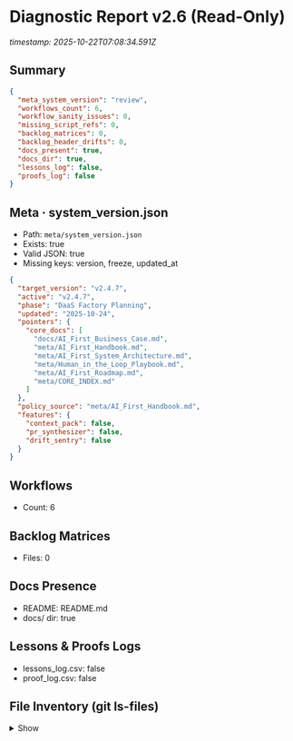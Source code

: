 # Diagnostic Report v2.6 (Read-Only)
_timestamp: 2025-10-22T07:08:34.591Z_

## Summary
```json
{
  "meta_system_version": "review",
  "workflows_count": 6,
  "workflow_sanity_issues": 0,
  "missing_script_refs": 0,
  "backlog_matrices": 0,
  "backlog_header_drifts": 0,
  "docs_present": true,
  "docs_dir": true,
  "lessons_log": false,
  "proofs_log": false
}
```

## Meta · system_version.json
- Path: `meta/system_version.json`
- Exists: true
- Valid JSON: true
- Missing keys: version, freeze, updated_at
```json
{
  "target_version": "v2.4.7",
  "active": "v2.4.7",
  "phase": "DaaS Factory Planning",
  "updated": "2025-10-24",
  "pointers": {
    "core_docs": [
      "docs/AI_First_Business_Case.md",
      "meta/AI_First_Handbook.md",
      "meta/AI_First_System_Architecture.md",
      "meta/Human_in_the_Loop_Playbook.md",
      "meta/AI_First_Roadmap.md",
      "meta/CORE_INDEX.md"
    ]
  },
  "policy_source": "meta/AI_First_Handbook.md",
  "features": {
    "context_pack": false,
    "pr_synthesizer": false,
    "drift_sentry": false
  }
}
```

## Workflows
- Count: 6

## Backlog Matrices
- Files: 0

## Docs Presence
- README: README.md
- docs/ dir: true

## Lessons & Proofs Logs
- lessons_log.csv: false
- proof_log.csv: false

## File Inventory (git ls-files)
<details><summary>Show</summary>

- .github/pull_request_template.md
- .github/workflows/diag_p_core.yml
- .github/workflows/handbook-enforce.yml
- .github/workflows/handbook-validate.yml
- .github/workflows/lessons-validate.yml
- .github/workflows/sanity.yml
- .github/workflows/sanity_v2.4.7.yml
- README.md
- archive/v1.9/CHANGELOG_v1.9.md
- archive/v1.9/README.md
- archive/v1.9/artefacts/dashboards/backlog_dashboard_v1.1.md
- archive/v1.9/artefacts/data/sbi/sbi_energy.csv
- archive/v1.9/artefacts/data/ticket_time_rollup.json
- archive/v1.9/artefacts/data/time_sessions.json
- archive/v1.9/artefacts/logs/.keep
- archive/v1.9/artefacts/logs/architecture_delta_v1_1_to_v1_8.md
- archive/v1.9/artefacts/logs/backlog_matrix_v1.0.md
- archive/v1.9/artefacts/logs/backlog_matrix_v1.0.md.bak
- archive/v1.9/artefacts/logs/backlog_matrix_v1.1.md
- archive/v1.9/artefacts/logs/backlog_matrix_v1.1.md.bak
- archive/v1.9/artefacts/logs/backlog_matrix_v1.8.md
- archive/v1.9/artefacts/logs/cost_time.csv
- archive/v1.9/artefacts/logs/deep_diagnose_findings.json
- archive/v1.9/artefacts/logs/deep_diagnose_report.md
- archive/v1.9/artefacts/logs/deep_diagnose_v1_1.json
- archive/v1.9/artefacts/logs/deep_diagnose_v1_1.md
- archive/v1.9/artefacts/logs/diagnose_core_v1.json
- archive/v1.9/artefacts/logs/diagnose_core_v1.md
- archive/v1.9/artefacts/logs/diagnose_core_v3.json
- archive/v1.9/artefacts/logs/diagnose_core_v3.md
- archive/v1.9/artefacts/logs/diagnose_repo_integrity_v2.json
- archive/v1.9/artefacts/logs/diagnose_repo_integrity_v2.md
- archive/v1.9/artefacts/logs/diagnostics/backlog_schema_diff_2025-10-17.md
- archive/v1.9/artefacts/logs/documentation_diagnostic_v1.8.md
- archive/v1.9/artefacts/logs/energy_validation_report_v1.9.md
- archive/v1.9/artefacts/logs/governance_overview_v1.8_v1.9.md
- archive/v1.9/artefacts/logs/governance_review_v1.9.1.md
- archive/v1.9/artefacts/logs/lessons_AT-015_v1.md
- archive/v1.9/artefacts/logs/lessons_AT-020_v1.md
- archive/v1.9/artefacts/logs/lessons_META_v1.8.md
- archive/v1.9/artefacts/logs/loop_governance_report.json
- archive/v1.9/artefacts/logs/loop_governance_report.md
- archive/v1.9/artefacts/logs/loop_summary.csv
- archive/v1.9/artefacts/logs/meta/BACKLOG_POLICY.md
- archive/v1.9/artefacts/logs/meta/backlog_dashboard_snapshot_v1.1.json
- archive/v1.9/artefacts/logs/meta/diagnose_backlog_v1.0.json
- archive/v1.9/artefacts/logs/meta/diagnose_backlog_v1.0.md
- archive/v1.9/artefacts/logs/meta/diagnose_meta_v1.8.json
- archive/v1.9/artefacts/logs/meta/diagnose_meta_v1.8.md
- archive/v1.9/artefacts/logs/meta/diagnose_meta_v1.8_prompt.md
- archive/v1.9/artefacts/logs/policy_audit.csv
- archive/v1.9/artefacts/logs/policy_challenge_v1.9.md
- archive/v1.9/artefacts/logs/policy_sync_report.json
- archive/v1.9/artefacts/logs/policy_sync_report.md
- archive/v1.9/artefacts/logs/prioritization_rules_v1.0.md
- archive/v1.9/artefacts/logs/proof_coverage_report_v1.9.md
- archive/v1.9/artefacts/logs/proof_log.csv
- archive/v1.9/artefacts/logs/proofs/proof_log.csv
- archive/v1.9/artefacts/logs/readiness_AT-020_v1.md
- archive/v1.9/artefacts/logs/rebrief_AT-015_v1.md
- archive/v1.9/artefacts/logs/rebrief_AT-020_v1.md
- archive/v1.9/artefacts/logs/rebrief_TRUST_PROBE_v1.8.md
- archive/v1.9/artefacts/logs/rebrief_v1.9.md
- archive/v1.9/artefacts/logs/refinement_AT-020_v1.md
- archive/v1.9/artefacts/logs/repo_diagnose_v1.1.json
- archive/v1.9/artefacts/logs/repo_diagnose_v1.1.md
- archive/v1.9/artefacts/logs/revenue_report.csv
- archive/v1.9/artefacts/logs/roadmap_v1.0.md
- archive/v1.9/artefacts/logs/sbi_log.csv
- archive/v1.9/artefacts/logs/snapshots/v1.1_filtered_2025-10-16T19-41-22.json
- archive/v1.9/artefacts/logs/sync_stamp.json
- archive/v1.9/artefacts/logs/system_harmony_report_v1.8.md
- archive/v1.9/artefacts/logs/system_health_report.md
- archive/v1.9/artefacts/logs/ticket_quality_report.md
- archive/v1.9/artefacts/logs/ticket_registry_v1.1.md
- archive/v1.9/artefacts/logs/ticket_sync_check_v1.1.json
- archive/v1.9/artefacts/logs/ticket_sync_check_v1.1.md
- archive/v1.9/artefacts/logs/ticket_time_rollup_2025-10-17.md
- archive/v1.9/artefacts/logs/time_sessions_2025-10-17.md
- archive/v1.9/artefacts/logs/transition_AT-015_v1.md
- archive/v1.9/artefacts/logs/transition_AT-020_v1.md
- archive/v1.9/artefacts/logs/transition_v1.9_to_v1.9.1.md
- archive/v1.9/artefacts/logs/trust_probe_report_v1.9.1.md
- archive/v1.9/artefacts/logs/trust_probe_report_v1.9.md
- archive/v1.9/artefacts/logs/trust_probe_v1.8.json
- archive/v1.9/artefacts/logs/trust_probe_v1.8.md
- archive/v1.9/artefacts/rebriefs/Pfad_A_Rebrief_v2.0.md
- archive/v1.9/artefacts/roadmaps/Pfad_A_Operational_Deepening_v2.0.md
- archive/v1.9/artefacts/rollouts/GOV-009_PfadA_Rollout_v2.0.md
- archive/v1.9/artefacts/staging/backlog_matrix_v1.8.proposed.md
- archive/v1.9/artefacts/sync/System_Harmony_Ledger.md
- archive/v1.9/artefacts/sync/System_Harmony_Ledger_v1.9.1.md
- archive/v1.9/artefacts/sync/System_Harmony_Ledger_v1.9.md
- archive/v1.9/docs/BUSINESS_CASE_Horizon_v1.8.md
- archive/v1.9/manifest/archive_manifest_v1.9.json
- archive/v1.9/manifest/core_docs_index_v1.9.md
- archive/v1.9/manifest/linked_meta_fix_report.json
- archive/v1.9/meta/AI_First_Handbook_v1.9.1.md
- archive/v1.9/meta/AI_First_System_Architecture_v1.9.md
- archive/v1.9/meta/Horizon_Map_v1.8.md
- archive/v1.9/meta/Human_in_the_Loop_Playbook_v1.0.md
- archive/v1.9/tickets/AT-000.md
- archive/v1.9/tickets/AT-001.md
- archive/v1.9/tickets/AT-002.md
- archive/v1.9/tickets/AT-003.md
- archive/v1.9/tickets/AT-004.md
- archive/v1.9/tickets/AT-005.md
- archive/v1.9/tickets/AT-006.md
- archive/v1.9/tickets/AT-007.md
- archive/v1.9/tickets/AT-008.md
- archive/v1.9/tickets/AT-009.md
- archive/v1.9/tickets/AT-DOC-001.md
- archive/v1.9/tickets/AT-DOC-002.md
- archive/v1.9/tickets/AT-DOC-003.md
- archive/v1.9/tickets/AT-DOC-004.md
- archive/v1.9/tickets/AT-DOC-005.md
- archive/v1.9/tickets/AT-DOC-006.md
- archive/v1.9/tickets/AT-DOC-007.md
- archive/v1.9/tickets/AT-DOC-010.md
- archive/v1.9/tickets/GOV-004.md
- archive/v1.9/tickets/GOV-005.md
- archive/v1.9/tickets/GOV-006.md
- archive/v1.9/tickets/OPS-LEDGER-AUTO-001.md
- archive/v2.0_bootstrap/AI_First_System_Bootstrap_v2.0.md
- artefacts/lessons/lesson_snippets/L-001_reflexive-activation-bootstrap.md
- artefacts/lessons/lesson_snippets/L-002_inline-versioning-guardrails.md
- artefacts/lessons/lesson_snippets/L-003_ci-guardrails-quality.md
- artefacts/lessons/lesson_snippets/L-004_weekly-reflection-stability.md
- artefacts/lessons/lesson_snippets/L-005_adaptive-governance-stabilization.md
- artefacts/lessons/lesson_snippets/L-006_daas-factory-orientation.md
- artefacts/lessons/lesson_template_v2.2.md
- artefacts/logs/lesson_log.csv
- artefacts/logs/lessons/phase1_handbook_activation.md
- artefacts/logs/lessons/phase2_5b_checkbox_free.md
- artefacts/logs/lessons/phase2_5c_alignment.md
- artefacts/logs/lessons/phase2_6_unified_enforcement.md
- artefacts/logs/lessons/phase2_handbook_enforcement.md
- artefacts/logs/transition_2025-10-19_v1.9_to_v2.0.md
- artefacts/logs/transition_P-006_done_v2.0.md
- artefacts/logs/transition_P-008_5_playbook_update.md
- artefacts/logs/transition_P-008_intent_confirm_v2.1.md
- artefacts/logs/transition_v2.4.8.md
- artefacts/logs/transition_v2.5.0.md
- artefacts/logs/transition_v2.5b_checkbox_free.md
- artefacts/logs/transition_v2.5c_alignment.md
- artefacts/logs/transition_v2.6.0.md
- artefacts/prompts/OP-001_Weekly_Reflection_v2.1.md
- artefacts/prompts/OP-002_Monthly_Synthesis_v2.1.md
- artefacts/prompts/P-009_Lesson_Collector_Prompt_v2.1.md
- artefacts/prompts/P-010_Governance_KPI_Collector_v2.2.md
- artefacts/prompts/RS-001_Review_Synthesis_v2.2.md
- artefacts/reports/governance_kpis.json
- artefacts/reports/governance_kpis.md
- artefacts/syntheses/S-001_reflexive-governance.md
- artefacts/syntheses/S-002_adaptive-governance-meta-synthesis.md
- config/context_pack.yaml
- docs/AI_First_Business_Case.md
- docs/README_Prompts.md
- docs/_fixtures/ok.md
- docs/archive/weekly_v2.3/INDEX.md
- docs/archive/weekly_v2.3/reflection_summary_v2.3.md
- docs/archive/weekly_v2.3/weekly_business_loop_v2.3.md
- docs/data/DaaS_UseCase_Decision_Matrix_v2.3.csv
- docs/data/context_adoption_history.csv
- docs/data/context_adoption_history.json
- docs/data/forecast_mape_history.csv
- docs/data/forecast_mape_history.json
- docs/diagrams/DaaS_L3_Context_Map_v2.3.mmd
- docs/frameworks/DaaS_UseCase_Decision_Matrix_v2.3.md
- docs/frameworks/DaaS_UseCase_Decision_Matrix_v2.4.md
- docs/lessons/INDEX.md
- docs/lessons/L-011_synthesis_v2.3.md
- docs/lessons/L-012_collaboration_optimization_v2.3.md
- docs/lessons/L-013_loop_stabilization_v2.4.md
- docs/lessons/L-014_session_lessons_v2.4.md
- docs/lessons/L-015_meta_governance_alignment_v2.4.md
- docs/lessons/README.md
- docs/logs/sanity_v2.4.7.md
- docs/logs/transition_META_v2.2.5_to_v2.3.1.md
- docs/logs/transition_archive_v2.3_to_v2.4.md
- docs/logs/transition_index_badge_v2.4.5.md
- docs/logs/transition_lessons_bump_v2.4.6.md
- docs/logs/transition_lessons_bump_v2.4.7.md
- docs/logs/transition_lessons_status_strict_v2.4.6.md
- docs/logs/transition_lessons_validator_authoritative_v2.4.6.md
- docs/logs/transition_lessons_validator_authoritative_v2_4_6.md
- docs/logs/transition_lessons_validator_sync_v2.4.6.md
- docs/logs/transition_lessons_validator_target_v2.4.7.md
- docs/logs/transition_meta_canonical_upgrade_v2.4.6.md
- docs/logs/transition_meta_cleanup_v2.4.md
- docs/logs/transition_meta_core_v2.4.6_and_drift_guard.md
- docs/logs/transition_meta_inventory_v2.4_audit.md
- docs/logs/transition_meta_v2.4.7.md
- docs/logs/transition_refinement_v2.4.4.md
- docs/logs/transition_validator_scope_and_active_v2.4.6.md
- docs/logs/transition_validator_scope_v2.4.6.md
- docs/logs/transition_version_sync_v2.4.7.md
- docs/logs/transition_version_target_v2.4.7.md
- docs/notes/P-011_decision_reflection_v2.3.md
- docs/ops/automation_runbook_v2.4.md
- docs/ops/cycle_start_checklist_v2.4.md
- docs/ops/freeze_candidate_check_v2.3.md
- docs/ops/freeze_candidate_check_v2.4.md
- docs/ops/lessons_policy_v2.3.md
- docs/ops/loop_runbook_v2.3.md
- docs/ops/loop_runbook_v2.4.md
- docs/ops/sanity_v2_3_stub.md
- docs/prompts/P-011_loops_v2.3.mjs
- docs/prompts/P-012_forecast_drift_v2.4.mjs
- docs/reports/business_loop_cycles_v2.4.md
- docs/reports/forecast_drift_findings_v2.4.md
- docs/reports/meta_inventory_v2.4.json
- docs/reports/meta_inventory_v2.4.md
- docs/reports/reflection_cycles_v2.4.md
- meta/AI_Compliance_Register_v2.4.json
- meta/AI_First_Handbook.md
- meta/AI_First_Loop_Automation_v2.4_plan.md
- meta/AI_First_Roadmap.md
- meta/AI_First_Roadmap_v2.3.md
- meta/AI_First_System_Architecture.md
- meta/AI_First_System_Architecture_v2.3.md
- meta/CORE_INDEX.md
- meta/Human_in_the_Loop_Playbook.md
- meta/Prompt_Inventory.md
- meta/_fixtures/ok.md
- meta/_fixtures/version_overrides.json
- meta/snapshots/AI_First_System_Architecture_v2.2.5.md
- meta/snapshots/system_state_v2.2.5.json
- meta/snapshots/system_state_v2.4.4.json
- meta/system_version.json
- meta/validation_registry.json
- package.json
- scripts/check_version_drift.mjs
- scripts/collect_kpis_v1.mjs
- scripts/diag_p_core.mjs
- scripts/diag_p_core_usage.mjs
- scripts/generate_pr_body.mjs
- scripts/meta_inventory_v2.4_audit.mjs
- scripts/meta_inventory_v2_4_audit.mjs
- scripts/sanity_v22_check.mjs
- scripts/synthesize_pr_body.mjs
- scripts/test_guardrails_v1.mjs
- scripts/validate_handbook.mjs
- scripts/validate_lessons_v1.mjs
- scripts/validators/lessons_v2.4.7.mjs

</details>